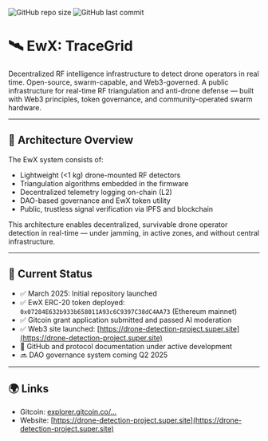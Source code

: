 ![GitHub repo size](https://img.shields.io/github/repo-size/EwX-TraceGrid/ewx-tracegrid)
![GitHub last commit](https://img.shields.io/github/last-commit/EwX-TraceGrid/ewx-tracegrid)

# 🛰️ EwX: TraceGrid
Decentralized RF intelligence infrastructure to detect drone operators in real time. Open-source, swarm-capable, and Web3-governed.
A public infrastructure for real-time RF triangulation and anti-drone defense — built with Web3 principles, token governance, and community-operated swarm hardware.

---

## 🧠 Architecture Overview

The EwX system consists of:

- Lightweight (<1 kg) drone-mounted RF detectors
- Triangulation algorithms embedded in the firmware
- Decentralized telemetry logging on-chain (L2)
- DAO-based governance and EwX token utility
- Public, trustless signal verification via IPFS and blockchain

This architecture enables decentralized, survivable drone operator detection in real-time — under jamming, in active zones, and without central infrastructure.

---

## 📅 Current Status

- ✅ March 2025: Initial repository launched  
- ✅ EwX ERC-20 token deployed: `0x07284E632b933b658011A93c6C9397C38dC4AA73` (Ethereum mainnet)  
- ✅ Gitcoin grant application submitted and passed AI moderation  
- ✅ Web3 site launched: [https://drone-detection-project.super.site](https://drone-detection-project.super.site)  
- 🔄 GitHub and protocol documentation under active development  
- 🔜 DAO governance system coming Q2 2025  

---

## 🌍 Links

- Gitcoin: [explorer.gitcoin.co/...](https://explorer.gitcoin.co/#/projects/0xa07a500411ae59304a87b29e7b0254294265143db97a12e2fcb103a30aac39de)  
- Website: [https://drone-detection-project.super.site](https://drone-detection-project.super.site)

